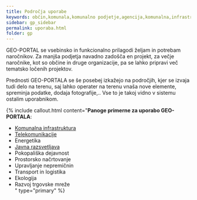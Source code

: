 ```yaml
---
title: Področja uporabe
keywords: občin,komunala,komunalno podjetje,agencija,komunalna,infrastruktura,telekomunikacije,elektro,plin,energetika,javna razsvetljava,pokopališka dejavnost,prostorsko načrtovanje,okolje,prostor,nepremičnin,ekologija,trgovska mreža,prodaja,marketing
sidebar: gp_sidebar
permalink: uporaba.html
folder: gp
---
```


GEO-PORTAL se vsebinsko in funkcionalno prilagodi željam in potrebam naročnikov. Za manjša podjetja navadno zadošča en projekt,
za večje naročnike, kot so občine in druge organizacije, pa se lahko pripravi več tematsko ločenih projektov.

Prednosti GEO-PORTALA se še posebej izkažejo na področjih, kjer se izvaja tudi delo na terenu, saj lahko operater na 
terenu vnaša nove elemente, spreminja podatke, dodaja fotografije,.. Vse to je takoj vidno v sistemu ostalim uporabnikom.

{% include callout.html content="**Panoge primerne za uporabo GEO-PORTALA**:<br/>
- [Komunalna infrastruktura](tag_komunala.html)<br/>
- [Telekomunikacije](tag_telekomunikacije.html)<br/>
- Energetika<br/>
- [Javna razsvetljava](tag_javna_razsvetljava)<br/>
- Pokopališka dejavnost<br/>
- Prostorsko načrtovanje<br/>
- Upravljanje nepremičnin<br/>
- Transport in logistika<br/>
- Ekologija<br/>
- Razvoj trgovske mreže<br/>
" type="primary" %} 